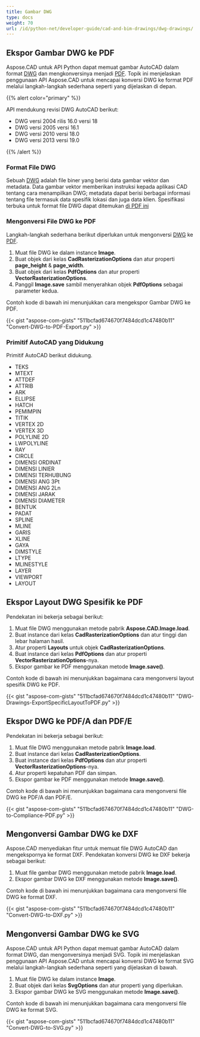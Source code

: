 ```yaml
---
title: Gambar DWG
type: docs
weight: 70
url: /id/python-net/developer-guide/cad-and-bim-drawings/dwg-drawings/
---
```


## **Ekspor Gambar DWG ke PDF**

Aspose.CAD untuk API Python dapat memuat gambar AutoCAD dalam format [DWG](https://docs.fileformat.com/cad/dwg/) dan mengkonversinya menjadi [PDF](https://docs.fileformat.com/pdf/). Topik ini menjelaskan penggunaan API Aspose.CAD untuk mencapai konversi DWG ke format PDF melalui langkah-langkah sederhana seperti yang dijelaskan di depan.

{{% alert color="primary" %}}

API mendukung revisi DWG AutoCAD berikut:

- DWG versi 2004 rilis 16.0 versi 18
- DWG versi 2005 versi 16.1
- DWG versi 2010 versi 18.0
- DWG versi 2013 versi 19.0

{{% /alert %}}

### **Format File DWG**

Sebuah [DWG](https://docs.fileformat.com/cad/dwg/) adalah file biner yang berisi data gambar vektor dan metadata. Data gambar vektor memberikan instruksi kepada aplikasi CAD tentang cara menampilkan DWG; metadata dapat berisi berbagai informasi tentang file termasuk data spesifik lokasi dan juga data klien. Spesifikasi terbuka untuk format file DWG dapat ditemukan [di PDF ini](http://opendesign.com/files/guestdownloads/OpenDesign_Specification_for_.dwg_files.pdf)

### **Mengonversi File DWG ke PDF**

Langkah-langkah sederhana berikut diperlukan untuk mengonversi [DWG](https://docs.fileformat.com/cad/dwg/) ke [PDF](https://docs.fileformat.com/pdf/).

1. Muat file DWG ke dalam instance **Image**.
1. Buat objek dari kelas **CadRasterizationOptions** dan atur properti **page_height** & **page_width**.
1. Buat objek dari kelas **PdfOptions** dan atur properti **VectorRasterizationOptions**.
1. Panggil **Image.save** sambil menyerahkan objek **PdfOptions** sebagai parameter kedua.

Contoh kode di bawah ini menunjukkan cara mengekspor Gambar DWG ke PDF.

{{< gist "aspose-com-gists" "511bcfad674670f7484dcd1c47480b11" "Convert-DWG-to-PDF-Export.py" >}}

### **Primitif AutoCAD yang Didukung**

Primitif AutoCAD berikut didukung.

- TEKS
- MTEXT
- ATTDEF
- ATTRIB
- ARK
- ELLIPSE
- HATCH
- PEMIMPIN
- TITIK
- VERTEX 2D
- VERTEX 3D
- POLYLINE 2D
- LWPOLYLINE
- RAY
- CIRCLE
- DIMENSI ORDINAT
- DIMENSI LINIER
- DIMENSI TERHUBUNG
- DIMENSI ANG 3Pt
- DIMENSI ANG 2Ln
- DIMENSI JARAK
- DIMENSI DIAMETER
- BENTUK
- PADAT
- SPLINE
- MLINE
- GARIS
- XLINE
- GAYA
- DIMSTYLE
- LTYPE
- MLINESTYLE
- LAYER
- VIEWPORT
- LAYOUT

## **Ekspor Layout DWG Spesifik ke PDF**

Pendekatan ini bekerja sebagai berikut:

1. Muat file DWG menggunakan metode pabrik **Aspose.CAD.Image.load**.
1. Buat instance dari kelas **CadRasterizationOptions** dan atur tinggi dan lebar halaman hasil.
1. Atur properti **Layouts** untuk objek **CadRasterizationOptions**.
1. Buat instance dari kelas **PdfOptions** dan atur properti **VectorRasterizationOptions**-nya.
1. Ekspor gambar ke PDF menggunakan metode **Image.save()**.

Contoh kode di bawah ini menunjukkan bagaimana cara mengonversi layout spesifik DWG ke PDF.

{{< gist "aspose-com-gists" "511bcfad674670f7484dcd1c47480b11" "DWG-Drawings-ExportSpecificLayoutToPDF.py" >}}

## **Ekspor DWG ke PDF/A dan PDF/E**

Pendekatan ini bekerja sebagai berikut:

1. Muat file DWG menggunakan metode pabrik **Image.load**.
1. Buat instance dari kelas **CadRasterizationOptions**.
1. Buat instance dari kelas **PdfOptions** dan atur properti **VectorRasterizationOptions**-nya.
1. Atur properti kepatuhan PDF dan simpan.
1. Ekspor gambar ke PDF menggunakan metode **Image.save()**.

Contoh kode di bawah ini menunjukkan bagaimana cara mengonversi file DWG ke PDF/A dan PDF/E.

{{< gist "aspose-com-gists" "511bcfad674670f7484dcd1c47480b11" "DWG-to-Compliance-PDF.py" >}}

## **Mengonversi Gambar DWG ke DXF**

Aspose.CAD menyediakan fitur untuk memuat file DWG AutoCAD dan mengekspornya ke format DXF. Pendekatan konversi DWG ke DXF bekerja sebagai berikut:

1. Muat file gambar DWG menggunakan metode pabrik **Image.load**.
1. Ekspor gambar DWG ke DXF menggunakan metode **Image.save()**.

Contoh kode di bawah ini menunjukkan bagaimana cara mengonversi file DWG ke format DXF.

{{< gist "aspose-com-gists" "511bcfad674670f7484dcd1c47480b11" "Convert-DWG-to-DXF.py" >}}

## **Mengonversi Gambar DWG ke SVG**

Aspose.CAD untuk API Python dapat memuat gambar AutoCAD dalam format DWG, dan mengonversinya menjadi SVG. Topik ini menjelaskan penggunaan API Aspose.CAD untuk mencapai konversi DWG ke format SVG melalui langkah-langkah sederhana seperti yang dijelaskan di bawah.

1. Muat file DWG ke dalam instance **Image**.
1. Buat objek dari kelas **SvgOptions** dan atur properti yang diperlukan.
1. Ekspor gambar DWG ke SVG menggunakan metode **Image.save()**.

Contoh kode di bawah ini menunjukkan bagaimana cara mengonversi file DWG ke format SVG.

{{< gist "aspose-com-gists" "511bcfad674670f7484dcd1c47480b11" "Convert-DWG-to-SVG.py" >}}
